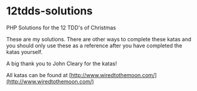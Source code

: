 12tdds-solutions
================

PHP Solutions for the 12 TDD's of Christmas

These are my solutions. There are other ways to complete these katas and you should only use these as a reference
after you have completed the katas yourself.

A big thank you to John Cleary for the katas! 

All katas can be found at [http://www.wiredtothemoon.com/](http://www.wiredtothemoon.com/)